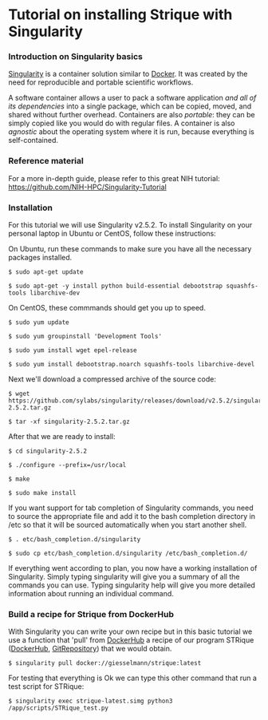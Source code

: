 # Tutorial on installing Strique with Singularity 


### Introduction on Singularity basics
[Singularity](https://www.sylabs.io/docs/) is a container solution similar to [Docker](https://www.docker.com/). It was created by the need for reproducible and portable scientific workflows.

A software container allows a user to pack a software application _and all of its dependencies_ into a single package, which can be copied, moved, and shared without further overhead. Containers are also _portable_: they can be simply copied like you would do with regular files. A container is also _agnostic_ about the operating system where it is run, because everything is self-contained.

### Reference material
For a more in-depth guide, please refer to this great NIH tutorial: https://github.com/NIH-HPC/Singularity-Tutorial

### Installation 
For this tutorial we will use Singularity v2.5.2.
To install Singularity on your personal laptop in Ubuntu or CentOS, follow these instructions:

On Ubuntu, run these commands to make sure you have all the necessary packages installed.
```
$ sudo apt-get update

$ sudo apt-get -y install python build-essential debootstrap squashfs-tools libarchive-dev
```
On CentOS, these commmands should get you up to speed.
```
$ sudo yum update 

$ sudo yum groupinstall 'Development Tools'

$ sudo yum install wget epel-release

$ sudo yum install debootstrap.noarch squashfs-tools libarchive-devel
```
Next we'll download a compressed archive of the source code:
```
$ wget https://github.com/sylabs/singularity/releases/download/v2.5.2/singularity-2.5.2.tar.gz

$ tar -xf singularity-2.5.2.tar.gz
```
After that we are ready to install:
```
$ cd singularity-2.5.2

$ ./configure --prefix=/usr/local

$ make 

$ sudo make install
```
If you want support for tab completion of Singularity commands, you need to source the appropriate file and add it to the bash completion directory in /etc so that it will be sourced automatically when you start another shell.
```
$ . etc/bash_completion.d/singularity

$ sudo cp etc/bash_completion.d/singularity /etc/bash_completion.d/
```
If everything went according to plan, you now have a working installation of Singularity. Simply typing singularity will give you a summary of all the commands you can use. Typing singularity help <command> will give you more detailed information about running an individual command.

### Build a recipe  for Strique from DockerHub 
With Singularity you can write your own recipe but in this basic tutorial we use a function that 'pull' from [DockerHub](https://hub.docker.com/) a recipe of our program STRique ([DockerHub](https://hub.docker.com/r/giesselmann/strique), [GitRepository](https://github.com/giesselmann/STRique)) that we would obtain.
```
$ singularity pull docker://giesselmann/strique:latest
```
For testing that everything is Ok we can type this other command that run a test script for STRique:
```
$ singularity exec strique-latest.simg python3 /app/scripts/STRique_test.py 
```

